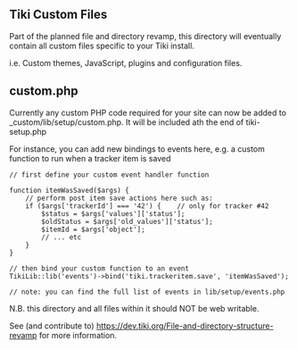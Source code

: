 Tiki Custom Files
-----------------
Part of the planned file and directory revamp, this directory will eventually contain all custom files specific to your Tiki install.

i.e. Custom themes, JavaScript, plugins and configuration files.

custom.php
----------
Currently any custom PHP code required for your site can now be added to _custom/lib/setup/custom.php.  It will be included ath the end of tiki-setup.php

For instance, you can add new bindings to events here, e.g. a custom function to run when a tracker item is saved

    // first define your custom event handler function

    function itemWasSaved($args) {
        // perform post item save actions here such as:
        if ($args['trackerId'] === '42') {    // only for tracker #42
            $status = $args['values']['status'];
            $oldStatus = $args['old_values']['status'];
            $itemId = $args['object'];
            // ... etc
        }
    }

    // then bind your custom function to an event
    TikiLib::lib('events')->bind('tiki.trackeritem.save', 'itemWasSaved');

    // note: you can find the full list of events in lib/setup/events.php

N.B. this directory and all files within it should NOT be web writable.

See (and contribute to) https://dev.tiki.org/File-and-directory-structure-revamp for more information.

